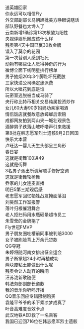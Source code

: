 送英雄回家  
你永远可以相信Fly  
外交部副部长马朝旭批美方睁眼说瞎话  
部队野餐也太馋人了  
云南新增1确诊第13次核酸为阳性  
央视评娱乐圈应该什么样  
残奥第4天中国已赢30枚金牌  
误入了莫奈的花园  
第一次替别人感到社死  
动物有哪些让人觉得神奇的行为  
微博全面下线明星排行榜单  
男子抽烟20年3个脚趾坏死截肢  
三家快递公司确定涨派费  
所以大呲花到底是谁  
玩密室逃脱被当成马骑了  
央行称比特币相关交易纯属投资炒作  
女儿60大寿90岁妈妈劝亲家喝酒  
情侣饭店就餐故意放蟑螂后索赔  
成都网友拍到两山夹一城壮观景色  
酒醉男子跌落山坡呼噜声引来救援  
第8批在韩志愿军烈士遗骸9月2日回国  
快乐大本营  
卢旺达一婴儿天生头部呈三角形  
春日宴  
这就是街舞100进49  
这就是街舞  
3名男子派出所调解顺手修好空调  
这就是街舞轮椅舞  
乔家的儿女连麦直播  
明日5第三期观后感  
老志愿军回忆牺牲战友掩面落泪  
刘昊然工作室报警  
落叶归根催泪舞台  
老人拒扫码用水瓶砸晕超市员工  
朱雪莹的金牌捐了  
Fly世冠FMVP  
男子朋友圈吐槽前同事被判赔3000  
女子被刷脸背上万余元贷款  
QG夺冠  
朱婷将随河南女排出征全运会  
男子断掌超24小时再植成功  
两块废粘土能做出什么呢  
残奥会让人动容的瞬间  
汪苏泷新歌随便  
韩法务部副部长道歉  
我的音乐你听吗开播  
QQ音乐回应专辑限制购买  
袁隆平爷爷的禾下乘凉梦成真了  
叶音高难度音效卡点  
武汉地铁AED救了一名乘客  
我国已迎回716位在韩志愿军烈士遗骸  
